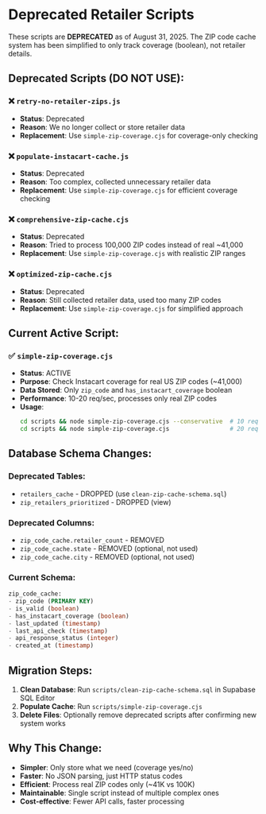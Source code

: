 # Deprecated Retailer Scripts

These scripts are **DEPRECATED** as of August 31, 2025. The ZIP code cache system has been simplified to only track coverage (boolean), not retailer details.

## Deprecated Scripts (DO NOT USE):

### ❌ `retry-no-retailer-zips.js`
- **Status**: Deprecated
- **Reason**: We no longer collect or store retailer data
- **Replacement**: Use `simple-zip-coverage.cjs` for coverage-only checking

### ❌ `populate-instacart-cache.js` 
- **Status**: Deprecated  
- **Reason**: Too complex, collected unnecessary retailer data
- **Replacement**: Use `simple-zip-coverage.cjs` for efficient coverage checking

### ❌ `comprehensive-zip-cache.cjs`
- **Status**: Deprecated
- **Reason**: Tried to process 100,000 ZIP codes instead of real ~41,000
- **Replacement**: Use `simple-zip-coverage.cjs` with realistic ZIP ranges

### ❌ `optimized-zip-cache.cjs`
- **Status**: Deprecated
- **Reason**: Still collected retailer data, used too many ZIP codes
- **Replacement**: Use `simple-zip-coverage.cjs` for simplified approach

## Current Active Script:

### ✅ `simple-zip-coverage.cjs`
- **Status**: ACTIVE
- **Purpose**: Check Instacart coverage for real US ZIP codes (~41,000)
- **Data Stored**: Only `zip_code` and `has_instacart_coverage` boolean
- **Performance**: 10-20 req/sec, processes only real ZIP codes
- **Usage**: 
  ```bash
  cd scripts && node simple-zip-coverage.cjs --conservative  # 10 req/sec
  cd scripts && node simple-zip-coverage.cjs                 # 20 req/sec
  ```

## Database Schema Changes:

### Deprecated Tables:
- `retailers_cache` - DROPPED (use `clean-zip-cache-schema.sql`)
- `zip_retailers_prioritized` - DROPPED (view)

### Deprecated Columns:
- `zip_code_cache.retailer_count` - REMOVED
- `zip_code_cache.state` - REMOVED (optional, not used)
- `zip_code_cache.city` - REMOVED (optional, not used)

### Current Schema:
```sql
zip_code_cache:
- zip_code (PRIMARY KEY)
- is_valid (boolean)
- has_instacart_coverage (boolean) 
- last_updated (timestamp)
- last_api_check (timestamp)
- api_response_status (integer)
- created_at (timestamp)
```

## Migration Steps:

1. **Clean Database**: Run `scripts/clean-zip-cache-schema.sql` in Supabase SQL Editor
2. **Populate Cache**: Run `scripts/simple-zip-coverage.cjs` 
3. **Delete Files**: Optionally remove deprecated scripts after confirming new system works

## Why This Change:

- **Simpler**: Only store what we need (coverage yes/no)
- **Faster**: No JSON parsing, just HTTP status codes  
- **Efficient**: Process real ZIP codes only (~41K vs 100K)
- **Maintainable**: Single script instead of multiple complex ones
- **Cost-effective**: Fewer API calls, faster processing